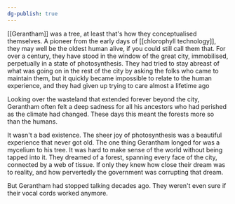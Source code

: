 ```yaml
---
dg-publish: true
---
```

[[Gerantham]] was a tree, at least that\'s how they conceptualised
themselves. A pioneer from the early days of [[chlorophyll technology]],
they may well be the oldest human alive, if you could still call them
that. For over a century, they have stood in the window of the great
city, immobilised, perpetually in a state of photosynthesis. They had
tried to stay abreast of what was going on in the rest of the city by
asking the folks who came to maintain them, but it quickly became
impossible to relate to the human experience, and they had given up
trying to care almost a lifetime ago

Looking over the wasteland that extended forever beyond the city,
Gerantham often felt a deep sadness for all his ancestors who had
perished as the climate had changed. These days this meant the forests
more so than the humans.

It wasn't a bad existence. The sheer joy of photosynthesis was a
beautiful experience that never got old. The one thing Gerantham longed
for was a mycelium to his tree. It was hard to make sense of the world
without being tapped into it. They dreamed of a forest, spanning every
face of the city, connected by a web of tissue. If only they knew how
close their dream was to reality, and how pervertedly the government was
corrupting that dream.

But Gerantham had stopped talking decades ago. They weren\'t even sure
if their vocal cords worked anymore.